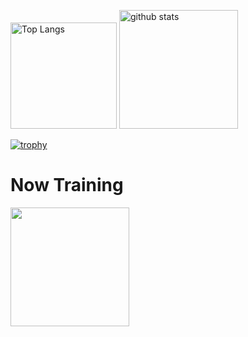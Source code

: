 <p align="left">
  <img alt="Top Langs" height="170px" src="https://github-readme-stats.vercel.app/api/top-langs/?username=daichi0812&layout=compact&theme=tokyonight" />
  <img alt="github stats" height="190px" src="https://github-readme-stats.vercel.app/api?username=daichi0812&theme=tokyonight&show_icons=true" />
</p>

[![trophy](https://github-profile-trophy.vercel.app/?username=daichi0812&theme=tokyonight&colum=7)](https://github.com/ryo-ma/github-progfile-trophy)

# Now Training
<img height="190px" src="https://skillicons.dev/icons?i=html,css,js,java,c,python,github,vscode,discord" /><br/><br />
